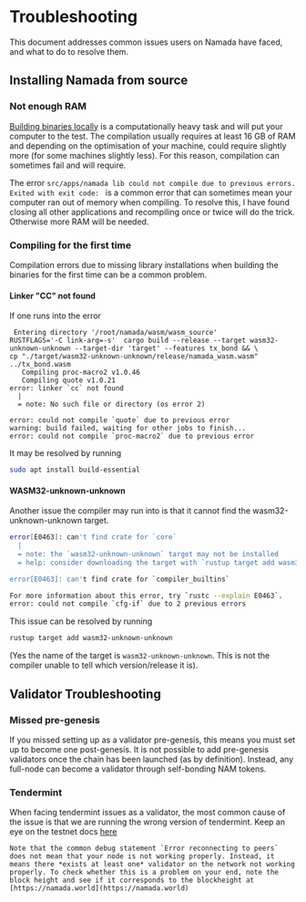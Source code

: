 # Troubleshooting

This document addresses common issues users on Namada have faced, and what to do to resolve them.

## Installing Namada from source


### Not enough RAM
[Building binaries locally](../user-guide/install/from-source.md) is a computationally heavy task and will put your computer to the test. The compilation usually requires at least 16 GB of RAM and depending on the optimisation of your machine, could require slightly more (for some machines slightly less). For this reason, compilation can sometimes fail and will require.

The error `src/apps/namada lib could not compile due to previous errors. Exited with exit code: ` is a common error that can sometimes mean your computer ran out of memory when compiling. To resolve this, I have found closing all other applications and recompiling once or twice will do the trick. Otherwise more RAM will be needed.

### Compiling for the first time
Compilation errors due to missing library installations when building the binaries for the first time can be a common problem. 


#### Linker "CC" not found
If one runs into the error

```
 Entering directory '/root/namada/wasm/wasm_source'
RUSTFLAGS='-C link-arg=-s'  cargo build --release --target wasm32-unknown-unknown --target-dir 'target' --features tx_bond && \
cp "./target/wasm32-unknown-unknown/release/namada_wasm.wasm" ../tx_bond.wasm
   Compiling proc-macro2 v1.0.46
   Compiling quote v1.0.21
error: linker `cc` not found
  |
  = note: No such file or directory (os error 2)

error: could not compile `quote` due to previous error
warning: build failed, waiting for other jobs to finish...
error: could not compile `proc-macro2` due to previous error
```

It may be resolved by running

```bash
sudo apt install build-essential
```


#### WASM32-unknown-unknown
Another issue the compiler may run into is that it cannot find the wasm32-unknown-unknown target.

```bash
error[E0463]: can't find crate for `core`
  |
  = note: the `wasm32-unknown-unknown` target may not be installed
  = help: consider downloading the target with `rustup target add wasm32-unknown-unknown`

error[E0463]: can't find crate for `compiler_builtins`

For more information about this error, try `rustc --explain E0463`.
error: could not compile `cfg-if` due to 2 previous errors
```

This issue can be resolved by running 

```bash
rustup target add wasm32-unknown-unknown
```
(Yes the name of the target is `wasm32-unknown-unknown`. This is not the compiler unable to tell which version/release it is).

## Validator Troubleshooting

### Missed pre-genesis

If you missed setting up as a validator pre-genesis, this means you must set up to become one post-genesis. It is not possible to add pre-genesis validators once the chain has been launched (as by definition). Instead, any full-node can become a validator through self-bonding NAM tokens.

### Tendermint

When facing tendermint issues as a validator, the most common cause of the issue is that we are running the wrong version of tendermint. Keep an eye on the testnet docs [here](./README.md)


```admonish note
Note that the common debug statement `Error reconnecting to peers` does not mean that your node is not working properly. Instead, it means there *exists at least one* validator on the network not working properly. To check whether this is a problem on your end, note the block height and see if it corresponds to the blockheight at [https://namada.world](https://namada.world)
```


